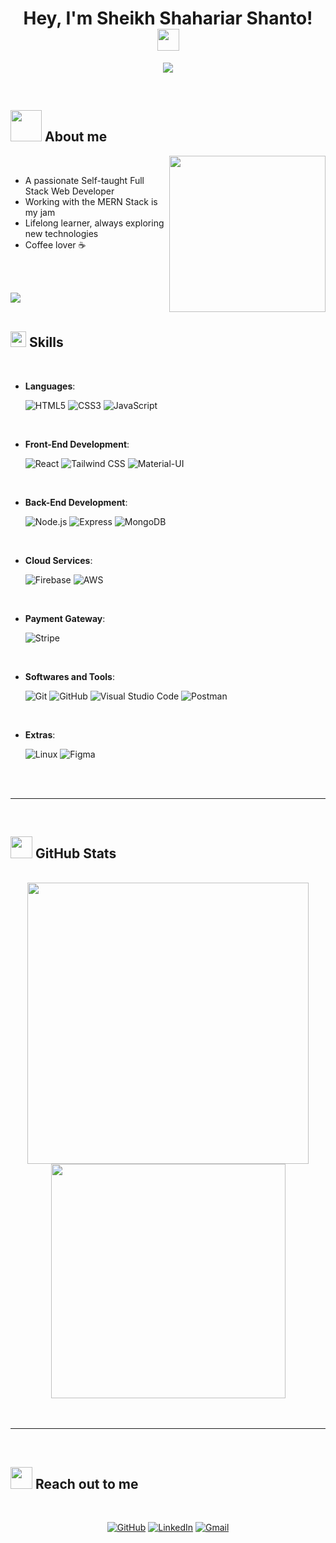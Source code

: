<h1 align="center"><b>Hey, I'm Sheikh Shahariar Shanto! </b><img src="https://media.giphy.com/media/hvRJCLFzcasrR4ia7z/giphy.gif" width="35"></h1>

<p align="center">
  <a href="https://github.com/Shahariarshanto/Shahariarshanto/readme-typing-svg"><img src="https://readme-typing-svg.herokuapp.com?font=Time+New+Roman&color=cyan&size=25&center=true&vCenter=true&width=600&height=100&lines=Assalamu+Alaikum..+%F0%9F%92%A5++;Self-taught+Full+Stack+Web+Developer,;MERN+Stack+Enthusiast,;Lifelong+Learner,;Coffee+Lover+%E2%98%95%EF%B8%8F"></a>
</p>


<br>



	
## <picture><img src = "https://github.com/Shahariarshanto/Shahariarshanto/raw/main/assets/mdImages/about_me.gif" width = 50px></picture> **About me**

<picture> <img align="right" src="https://github.com/Shahariarshanto/Shahariarshanto/raw/main/assets/mdImages/Right_Side.gif" width = 250px></picture>

<br>

- A passionate Self-taught Full Stack Web Developer
- Working with the MERN Stack is my jam
- Lifelong learner, always exploring new technologies
- Coffee lover ☕️

<br><br>

<img src="https://user-images.githubusercontent.com/73097560/115834477-dbab4500-a447-11eb-908a-139a6edaec5c.gif"><br><br>

## <img src="https://media2.giphy.com/media/QssGEmpkyEOhBCb7e1/giphy.gif?cid=ecf05e47a0n3gi1bfqntqmob8g9aid1oyj2wr3ds3mg700bl&rid=giphy.gif" width ="25"><b> Skills</b>
<br>

<p align="center">

- **Languages**:
    
    ![HTML5](https://img.shields.io/badge/HTML5%20-%23E34F26.svg?style=for-the-badge&logo=html5&logoColor=white)
    ![CSS3](https://img.shields.io/badge/CSS%20-%231572B6.svg?style=for-the-badge&logo=css3&logoColor=white)
    ![JavaScript](https://img.shields.io/badge/JavaScript%20-%23F7DF1E.svg?style=for-the-badge&logo=javascript&logoColor=black)

<br>   
    
- **Front-End Development**:

   ![React](https://img.shields.io/badge/React%20-%2320232a.svg?style=for-the-badge&logo=react&logoColor=%2361DAFB)
   ![Tailwind CSS](https://img.shields.io/badge/Tailwind%20CSS-%2338B2AC.svg?style=for-the-badge&logo=tailwind-css&logoColor=white)
   ![Material-UI](https://img.shields.io/badge/Material--UI-%230081CB.svg?style=for-the-badge&logo=material-ui&logoColor=white)

<br>

- **Back-End Development**:

   ![Node.js](https://img.shields.io/badge/Node.js%20-%23339933.svg?style=for-the-badge&logo=node.js&logoColor=white)
   ![Express](https://img.shields.io/badge/Express%20-%23000000.svg?style=for-the-badge&logo=express&logoColor=white)
   ![MongoDB](https://img.shields.io/badge/MongoDB%20-%234ea94b.svg?style=for-the-badge&logo=mongodb&logoColor=white)

<br>

- **Cloud Services**:

    ![Firebase](https://img.shields.io/badge/Firebase%20-%23FFCA28.svg?style=for-the-badge&logo=firebase&logoColor=black)
    ![AWS](https://img.shields.io/badge/AWS%20-%23FF9900.svg?style=for-the-badge&logo=amazon-aws&logoColor=black)

<br>

- **Payment Gateway**:

    ![Stripe](https://img.shields.io/badge/Stripe%20-%23600099.svg?style=for-the-badge&logo=stripe&logoColor=white)
    
<br>

- **Softwares and Tools**:

    ![Git](https://img.shields.io/badge/git-%23F05033.svg?style=for-the-badge&logo=git&logoColor=white)
    ![GitHub](https://img.shields.io/badge/github-%23121011.svg?style=for-the-badge&logo=github&logoColor=white)
    ![Visual Studio Code](https://img.shields.io/badge/Visual%20Studio%20Code-0078d7.svg?style=for-the-badge&logo=visual-studio-code&logoColor=white)
    ![Postman](https://img.shields.io/badge/Postman%20-%23FF6C37.svg?style=for-the-badge&logo=postman&logoColor=white) 

<br>

- **Extras**:

    ![Linux](https://img.shields.io/badge/Linux-FCC624?style=for-the-badge&logo=linux&logoColor=black)
    ![Figma](https://img.shields.io/badge/Figma%20-%23F24E1E.svg?style=for-the-badge&logo=figma&logoColor=white)

</p>

<br>
<br>

-----

<br>


## <img src="https://media.giphy.com/media/iY8CRBdQXODJSCERIr/giphy.gif" width="35"><b> GitHub Stats </b>
<br>

<div align="center">

<a href="https://github.com/Shahariarshanto/">
  <img src="https://github-readme-stats.vercel.app/api?username=Shahariarshanto&include_all_commits=true&count_private=true&show_icons=true&line_height=20&title_color=7A7ADB&icon_color=2234AE&text_color=D3D3D3&bg_color=0,000000,130F40" width="450"/>
  <img src="https://github-readme-stats.vercel.app/api/top-langs?username=Shahariarshanto&show_icons=true&locale=en&layout=compact&line_height=20&title_color=7A7ADB&icon_color=2234AE&text_color=D3D3D3&bg_color=0,000000,130F40" width="375" />
</a>

</div>


<br>
<br>

-------

<br>

## <img src="https://media.giphy.com/media/f3iwJFOVOwuy7K6FFw/giphy.gif" width="35"><b> Reach out to me </b>
<br>

<p align="center">
    <a href="https://github.com/Shahariarshanto"><img src="https://img.shields.io/badge/github-%23121011.svg?style=for-the-badge&logo=github&logoColor=white" alt="GitHub"></a>
    <a href="https://www.linkedin.com/in/shahariar-shanto/"><img src="https://img.shields.io/badge/linkedin-%230077B5.svg?style=for-the-badge&logo=linkedin&logoColor=white" alt="LinkedIn"></a>
    <a href="mailto:shahariarshanto69@gmail.com"><img src="https://img.shields.io/badge/gmail-D14836?style=for-the-badge&logo=gmail&logoColor=white" alt="Gmail"></a>
</p>

</p>
